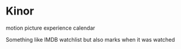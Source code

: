 # Kinor
motion picture experience calendar

Something like IMDB watchlist but also marks when it was watched
